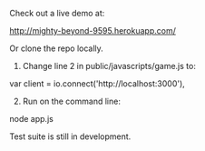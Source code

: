 Check out a live demo at:

http://mighty-beyond-9595.herokuapp.com/

Or clone the repo locally.

1) Change line 2 in public/javascripts/game.js to:

var client = io.connect('http://localhost:3000'),

2) Run on the command line:

node app.js

Test suite is still in development.
